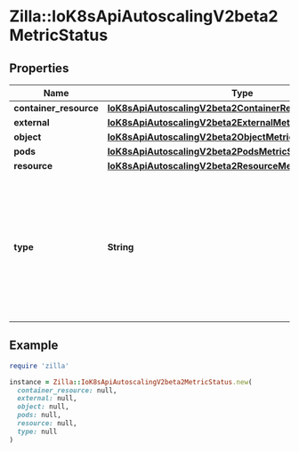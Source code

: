 # Zilla::IoK8sApiAutoscalingV2beta2MetricStatus

## Properties

| Name | Type | Description | Notes |
| ---- | ---- | ----------- | ----- |
| **container_resource** | [**IoK8sApiAutoscalingV2beta2ContainerResourceMetricStatus**](IoK8sApiAutoscalingV2beta2ContainerResourceMetricStatus.md) |  | [optional] |
| **external** | [**IoK8sApiAutoscalingV2beta2ExternalMetricStatus**](IoK8sApiAutoscalingV2beta2ExternalMetricStatus.md) |  | [optional] |
| **object** | [**IoK8sApiAutoscalingV2beta2ObjectMetricStatus**](IoK8sApiAutoscalingV2beta2ObjectMetricStatus.md) |  | [optional] |
| **pods** | [**IoK8sApiAutoscalingV2beta2PodsMetricStatus**](IoK8sApiAutoscalingV2beta2PodsMetricStatus.md) |  | [optional] |
| **resource** | [**IoK8sApiAutoscalingV2beta2ResourceMetricStatus**](IoK8sApiAutoscalingV2beta2ResourceMetricStatus.md) |  | [optional] |
| **type** | **String** | type is the type of metric source.  It will be one of \&quot;ContainerResource\&quot;, \&quot;External\&quot;, \&quot;Object\&quot;, \&quot;Pods\&quot; or \&quot;Resource\&quot;, each corresponds to a matching field in the object. Note: \&quot;ContainerResource\&quot; type is available on when the feature-gate HPAContainerMetrics is enabled |  |

## Example

```ruby
require 'zilla'

instance = Zilla::IoK8sApiAutoscalingV2beta2MetricStatus.new(
  container_resource: null,
  external: null,
  object: null,
  pods: null,
  resource: null,
  type: null
)
```

